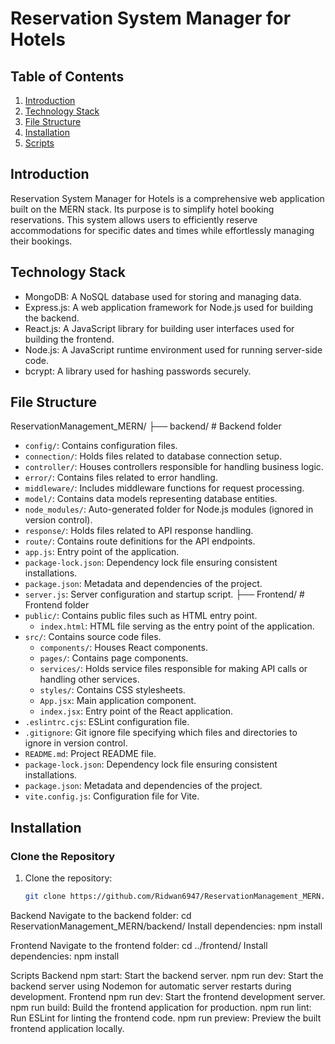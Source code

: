 # Reservation System Manager for Hotels

## Table of Contents

1. [Introduction](#introduction)
2. [Technology Stack](#technology-stack)
3. [File Structure](#file-structure)
4. [Installation](#installation)
5. [Scripts](#scripts)

## Introduction

Reservation System Manager for Hotels is a comprehensive web application built on the MERN stack. Its purpose is to simplify hotel booking reservations.
This system allows users to efficiently reserve accommodations for specific dates and times while effortlessly managing their bookings.

## Technology Stack

- MongoDB: A NoSQL database used for storing and managing data.
- Express.js: A web application framework for Node.js used for building the backend.
- React.js: A JavaScript library for building user interfaces used for building the frontend.
- Node.js: A JavaScript runtime environment used for running server-side code.
- bcrypt: A library used for hashing passwords securely.

## File Structure
ReservationManagement_MERN/
├── backend/ # Backend folder
- `config/`: Contains configuration files.
- `connection/`: Holds files related to database connection setup.
- `controller/`: Houses controllers responsible for handling business logic.
- `error/`: Contains files related to error handling.
- `middleware/`: Includes middleware functions for request processing.
- `model/`: Contains data models representing database entities.
- `node_modules/`: Auto-generated folder for Node.js modules (ignored in version control).
- `response/`: Holds files related to API response handling.
- `route/`: Contains route definitions for the API endpoints.
- `app.js`: Entry point of the application.
- `package-lock.json`: Dependency lock file ensuring consistent installations.
- `package.json`: Metadata and dependencies of the project.
- `server.js`: Server configuration and startup script.
├── Frontend/ # Frontend folder
- `public/`: Contains public files such as HTML entry point.
  - `index.html`: HTML file serving as the entry point of the application.
- `src/`: Contains source code files.
  - `components/`: Houses React components.
  - `pages/`: Contains page components.
  - `services/`: Holds service files responsible for making API calls or handling other services.
  - `styles/`: Contains CSS stylesheets.
  - `App.jsx`: Main application component.
  - `index.jsx`: Entry point of the React application.
- `.eslintrc.cjs`: ESLint configuration file.
- `.gitignore`: Git ignore file specifying which files and directories to ignore in version control.
- `README.md`: Project README file.
- `package-lock.json`: Dependency lock file ensuring consistent installations.
- `package.json`: Metadata and dependencies of the project.
- `vite.config.js`: Configuration file for Vite.


## Installation

### Clone the Repository

1. Clone the repository:

   ```bash
   git clone https://github.com/Ridwan6947/ReservationManagement_MERN.git
Backend
Navigate to the backend folder: cd ReservationManagement_MERN/backend/
Install dependencies: npm install

Frontend
Navigate to the frontend folder: cd ../frontend/
Install dependencies: npm install

Scripts
Backend
        npm start: Start the backend server.
        npm run dev: Start the backend server using Nodemon for automatic server restarts during development.
Frontend
        npm run dev: Start the frontend development server.
        npm run build: Build the frontend application for production.
        npm run lint: Run ESLint for linting the frontend code.
        npm run preview: Preview the built frontend application locally.
